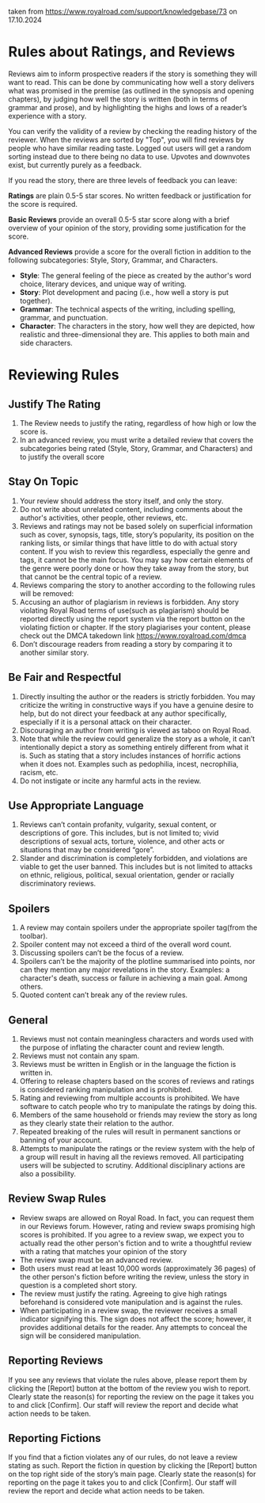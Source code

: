 taken from https://www.royalroad.com/support/knowledgebase/73 on 17.10.2024

# Rules about Ratings, and Reviews
Reviews aim to inform prospective readers if the story is something they will want to read. This can be done by communicating how well a story delivers what was promised in the premise (as outlined in the synopsis and opening chapters), by judging how well the story is written (both in terms of grammar and prose), and by highlighting the highs and lows of a reader’s experience with a story.

You can verify the validity of a review by checking the reading history of the reviewer. When the reviews are sorted by "Top", you will find reviews by people who have similar reading taste.  Logged out users will get a random sorting instead due to there being no data to use. Upvotes and downvotes exist, but currently purely as a feedback.

If you read the story, there are three levels of feedback you can leave:

**Ratings** are plain 0.5-5 star scores. No written feedback or justification for the score is required.

**Basic Reviews** provide an overall 0.5-5 star score along with a brief overview of your opinion of the story, providing some justification for the score.

**Advanced Reviews** provide a score for the overall fiction in addition to the following subcategories: Style, Story, Grammar, and Characters.

- **Style**: The general feeling of the piece as created by the author's word choice, literary devices, and unique way of writing.
- **Story**: Plot development and pacing (i.e., how well a story is put together).
- **Grammar**: The technical aspects of the writing, including spelling, grammar, and punctuation.
- **Character**: The characters in the story, how well they are depicted, how realistic and three-dimensional they are. This applies to both main and side characters.

# Reviewing Rules
## Justify The Rating
1. The Review needs to justify the rating, regardless of how high or low the score is.
2. In an advanced review, you must write a detailed review that covers the subcategories being rated (Style, Story, Grammar, and Characters) and to justify the overall score

##  Stay On Topic
1. Your review should address the story itself, and only the story.
2. Do not write about unrelated content, including comments about the author's activities, other people, other reviews, etc.
3. Reviews and ratings may not be based solely on superficial information such as cover, synopsis, tags, title, story’s popularity, its position on the ranking lists, or similar things that have little to do with actual story content. If you wish to review this regardless, especially the genre and tags, it cannot be the main focus. You may say how certain elements of the genre were poorly done or how they take away from the story, but that cannot be the central topic of a review.
4. Reviews comparing the story to another according to the following rules will be removed:
5. Accusing an author of plagiarism in reviews is forbidden. Any story violating Royal Road terms of use(such as plagiarism) should be reported directly using the report system via the report button on the violating fiction or chapter. If the story plagiarises your content, please check out the DMCA takedown link https://www.royalroad.com/dmca
6. Don’t discourage readers from reading a story by comparing it to another similar story.

## Be Fair and Respectful
1. Directly insulting the author or the readers is strictly forbidden. You may criticize the writing in constructive ways if you have a genuine desire to help, but do not direct your feedback at any author specifically, especially if it is a personal attack on their character.
2. Discouraging an author from writing is viewed as taboo on Royal Road.
3. Note that while the review could generalize the story as a whole, it can’t intentionally depict a story as something entirely different from what it is. Such as stating that a story includes instances of horrific actions when it does not. Examples such as pedophilia, incest, necrophilia, racism, etc.
4. Do not instigate or incite any harmful acts in the review.

## Use Appropriate Language
1. Reviews can’t contain profanity, vulgarity, sexual content, or descriptions of gore. This includes, but is not limited to; vivid descriptions of sexual acts, torture, violence, and other acts or situations that may be considered “gore”.
2. Slander and discrimination is completely forbidden, and violations are viable to get the user banned. This includes but is not limited to attacks on ethnic, religious, political, sexual orientation, gender or racially discriminatory reviews.
## Spoilers
1. A review may contain spoilers under the appropriate spoiler tag(from the toolbar).
2. Spoiler content may not exceed a third of the overall word count.
3. Discussing spoilers can’t be the focus of a review.
4. Spoilers can’t be the majority of the plotline summarised into points, nor can they mention any major revelations in the story. Examples: a character's death, success or failure in achieving a main goal. Among others.
5. Quoted content can’t break any of the review rules.

## General
1. Reviews must not contain meaningless characters and words used with the purpose of inflating the character count and review length.
2. Reviews must not contain any spam.
3. Reviews must be written in English or in the language the fiction is written in.
4. Offering to release chapters based on the scores of reviews and ratings is considered ranking manipulation and is prohibited.
5. Rating and reviewing from multiple accounts is prohibited. We have software to catch people who try to manipulate the ratings by doing this.
6. Members of the same household or friends may review the story as long as they clearly state their relation to the author.
7. Repeated breaking of the rules will result in permanent sanctions or banning of your account.
8. Attempts to manipulate the ratings or the review system with the help of a group will result in having all the reviews removed. All participating users will be subjected to scrutiny. Additional disciplinary actions are also a possibility.

##  Review Swap Rules
- Review swaps are allowed on Royal Road. In fact, you can request them in our Reviews forum. However, rating and review swaps promising high scores is prohibited. If you agree to a review swap, we expect you to actually read the other person's fiction and to write a thoughtful review with a rating that matches your opinion of the story
- The review swap must be an advanced review.
- Both users must read at least 10,000 words (approximately 36 pages) of the other person's fiction before writing the review, unless the story in question is a completed short story.
- The review must justify the rating. Agreeing to give high ratings beforehand is considered vote manipulation and is against the rules.
- When participating in a review swap, the reviewer receives a small indicator signifying this. The sign does not affect the score; however, it provides additional details for the reader. Any attempts to conceal the sign will be considered manipulation.

##  Reporting Reviews
If you see any reviews that violate the rules above, please report them by clicking the [Report] button at the bottom of the review you wish to report. Clearly state the reason(s) for reporting the review on the page it takes you to and click [Confirm]. Our staff will review the report and decide what action needs to be taken.

## Reporting Fictions
If you find that a fiction violates any of our rules, do not leave a review stating as such. Report the fiction in question by clicking the [Report] button on the top right side of the story’s main page. Clearly state the reason(s) for reporting on the page it takes you to and click [Confirm]. Our staff will review the report and decide what action needs to be taken.
